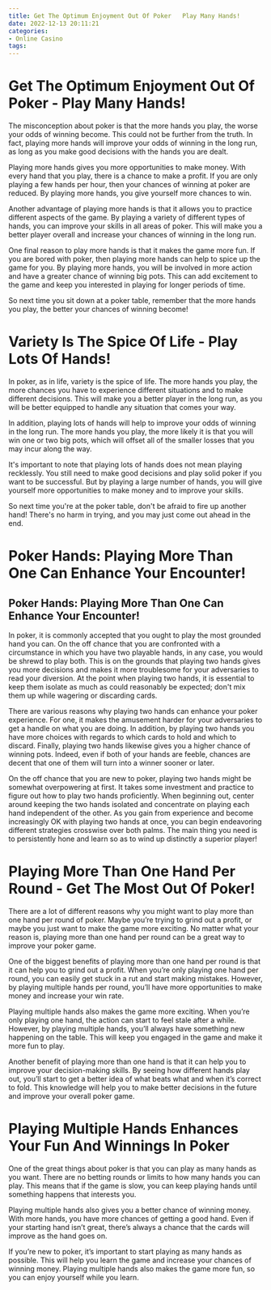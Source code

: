 ```yaml
---
title: Get The Optimum Enjoyment Out Of Poker   Play Many Hands!
date: 2022-12-13 20:11:21
categories:
- Online Casino
tags:
---
```



#  Get The Optimum Enjoyment Out Of Poker - Play Many Hands!

The misconception about poker is that the more hands you play, the worse your odds of winning become. This could not be further from the truth. In fact, playing more hands will improve your odds of winning in the long run, as long as you make good decisions with the hands you are dealt.

 Playing more hands gives you more opportunities to make money. With every hand that you play, there is a chance to make a profit. If you are only playing a few hands per hour, then your chances of winning at poker are reduced. By playing more hands, you give yourself more chances to win.

Another advantage of playing more hands is that it allows you to practice different aspects of the game. By playing a variety of different types of hands, you can improve your skills in all areas of poker. This will make you a better player overall and increase your chances of winning in the long run.

One final reason to play more hands is that it makes the game more fun. If you are bored with poker, then playing more hands can help to spice up the game for you. By playing more hands, you will be involved in more action and have a greater chance of winning big pots. This can add excitement to the game and keep you interested in playing for longer periods of time.

So next time you sit down at a poker table, remember that the more hands you play, the better your chances of winning become!

#  Variety Is The Spice Of Life - Play Lots Of Hands!

In poker, as in life, variety is the spice of life. The more hands you play, the more chances you have to experience different situations and to make different decisions. This will make you a better player in the long run, as you will be better equipped to handle any situation that comes your way.

In addition, playing lots of hands will help to improve your odds of winning in the long run. The more hands you play, the more likely it is that you will win one or two big pots, which will offset all of the smaller losses that you may incur along the way.

It's important to note that playing lots of hands does not mean playing recklessly. You still need to make good decisions and play solid poker if you want to be successful. But by playing a large number of hands, you will give yourself more opportunities to make money and to improve your skills.

So next time you're at the poker table, don't be afraid to fire up another hand! There's no harm in trying, and you may just come out ahead in the end.

#  Poker Hands: Playing More Than One Can Enhance Your Encounter!

## Poker Hands: Playing More Than One Can Enhance Your Encounter!

In poker, it is commonly accepted that you ought to play the most grounded hand you can. On the off chance that you are confronted with a circumstance in which you have two playable hands, in any case, you would be shrewd to play both. This is on the grounds that playing two hands gives you more decisions and makes it more troublesome for your adversaries to read your diversion. At the point when playing two hands, it is essential to keep them isolate as much as could reasonably be expected; don't mix them up while wagering or discarding cards.

There are various reasons why playing two hands can enhance your poker experience. For one, it makes the amusement harder for your adversaries to get a handle on what you are doing. In addition, by playing two hands you have more choices with regards to which cards to hold and which to discard. Finally, playing two hands likewise gives you a higher chance of winning pots. Indeed, even if both of your hands are feeble, chances are decent that one of them will turn into a winner sooner or later.

On the off chance that you are new to poker, playing two hands might be somewhat overpowering at first. It takes some investment and practice to figure out how to play two hands proficiently. When beginning out, center around keeping the two hands isolated and concentrate on playing each hand independent of the other. As you gain from experience and become increasingly OK with playing two hands at once, you can begin endeavoring different strategies crosswise over both palms. The main thing you need is to persistently hone and learn so as to wind up distinctly a superior player!

#  Playing More Than One Hand Per Round - Get The Most Out Of Poker!

There are a lot of different reasons why you might want to play more than one hand per round of poker. Maybe you’re trying to grind out a profit, or maybe you just want to make the game more exciting. No matter what your reason is, playing more than one hand per round can be a great way to improve your poker game.

One of the biggest benefits of playing more than one hand per round is that it can help you to grind out a profit. When you’re only playing one hand per round, you can easily get stuck in a rut and start making mistakes. However, by playing multiple hands per round, you’ll have more opportunities to make money and increase your win rate.

Playing multiple hands also makes the game more exciting. When you’re only playing one hand, the action can start to feel stale after a while. However, by playing multiple hands, you’ll always have something new happening on the table. This will keep you engaged in the game and make it more fun to play.

Another benefit of playing more than one hand is that it can help you to improve your decision-making skills. By seeing how different hands play out, you’ll start to get a better idea of what beats what and when it’s correct to fold. This knowledge will help you to make better decisions in the future and improve your overall poker game.

#  Playing Multiple Hands Enhances Your Fun And Winnings In Poker

One of the great things about poker is that you can play as many hands as you want. There are no betting rounds or limits to how many hands you can play. This means that if the game is slow, you can keep playing hands until something happens that interests you.

Playing multiple hands also gives you a better chance of winning money. With more hands, you have more chances of getting a good hand. Even if your starting hand isn’t great, there’s always a chance that the cards will improve as the hand goes on.

If you’re new to poker, it’s important to start playing as many hands as possible. This will help you learn the game and increase your chances of winning money. Playing multiple hands also makes the game more fun, so you can enjoy yourself while you learn.